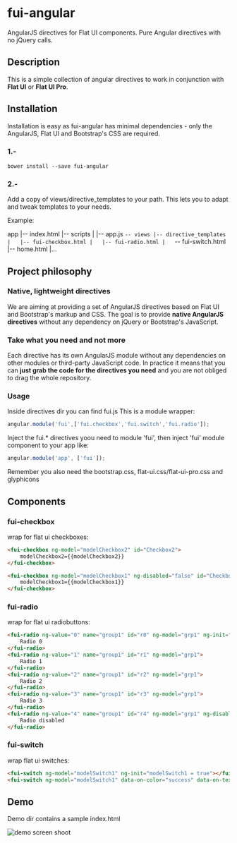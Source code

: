 fui-angular
===========

AngularJS directives for Flat UI components. Pure Angular directives with no jQuery calls.

## Description
This is a simple collection of angular directives to work in conjunction with  **Flat UI** or **Flat UI Pro**. 


## Installation
Installation is easy as fui-angular has minimal dependencies - only the AngularJS, Flat UI and Bootstrap's CSS are required.

### 1.-
```
bower install --save fui-angular
```
### 2.-
Add a copy of views/directive_templates to your path. This lets you to adapt and tweak templates to your needs.

Example:

app
|-- index.html
|-- scripts
|   |-- app.js
`-- views
    |-- directive_templates
    |   |-- fui-checkbox.html
    |   |-- fui-radio.html
    |   `-- fui-switch.html
    |-- home.html
    |...


## Project philosophy

### Native, lightweight directives

We are aiming at providing a set of AngularJS directives based on Flat UI and Bootstrap's markup and CSS. The goal is to provide **native AngularJS directives** without any dependency on jQuery or Bootstrap's JavaScript.

### Take what you need and not more

Each directive has its own AngularJS module without any dependencies on other modules or third-party JavaScript code. In practice it means that you can **just grab the code for the directives you need** and you are not obliged to drag the whole repository.

### Usage

Inside directives dir you can find fui.js
This is a module wrapper:

```javascript
angular.module('fui',['fui.checkbox','fui.switch','fui.radio']);
```
Inject the fui.* directives yoou need to module 'fui',
then inject 'fui' module component to your app like:

```javascript
angular.module('app', ['fui']);
```

Remember you also need the bootstrap.css, flat-ui.css/flat-ui-pro.css and glyphicons

## Components

### fui-checkbox
wrap for flat ui checkboxes:

```html
<fui-checkbox ng-model="modelCheckbox2" id="Checkbox2">
    modelCheckbox2={{modelCheckbox2}}
</fui-checkbox>

<fui-checkbox ng-model="modelCheckbox1" ng-disabled="false" id="Checkbox1">
    modelCheckbox1={{modelCheckbox1}}
</fui-checkbox>
```

### fui-radio
wrap for flat ui radiobuttons:

```html
<fui-radio ng-value="0" name="group1" id="r0" ng-model="grp1" ng-init="grp1=0">
    Radio 0
</fui-radio>
<fui-radio ng-value="1" name="group1" id="r1" ng-model="grp1">
    Radio 1
</fui-radio>
<fui-radio ng-value="2" name="group1" id="r2" ng-model="grp1">
    Radio 2
</fui-radio>
<fui-radio ng-value="3" name="group1" id="r3" ng-model="grp1">
    Radio 3
</fui-radio>
<fui-radio ng-value="4" name="group1" id="r4" ng-model="grp1" ng-disabled="true">
    Radio disabled
</fui-radio>
```


### fui-switch
wrap flat ui switches:

```html
<fui-switch ng-model="modelSwitch1" ng-init="modelSwitch1 = true"></fui-switch>
<fui-switch ng-model="modelSwitch1" data-on-color="success" data-on-text="Hi" data-off-text="By"></fui-switch>
```



## Demo
Demo dir contains a sample index.html

![demo screen shoot](https://raw.githubusercontent.com/sitamet/fui-angular/master/demo/img/fui-demo.png)
